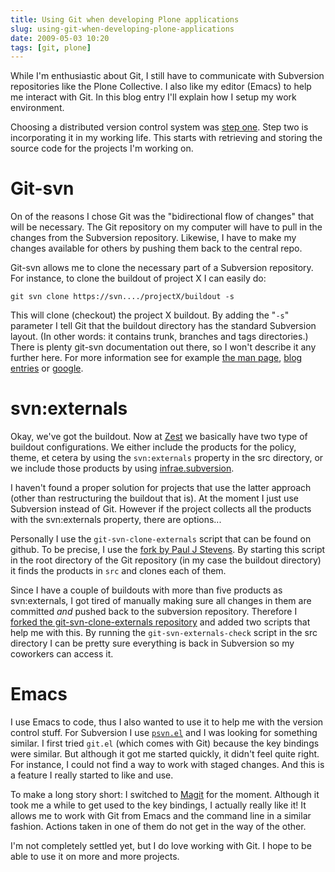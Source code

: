 ```yaml
---
title: Using Git when developing Plone applications
slug: using-git-when-developing-plone-applications
date: 2009-05-03 10:20
tags: [git, plone]
---
```


While I'm enthusiastic about Git, I still have to communicate with
Subversion repositories like the Plone Collective. I also like my
editor (Emacs) to help me interact with Git. In this blog entry I'll
explain how I setup my work environment.

Choosing a distributed version control system was
[step one](/weblog/taking-version-control-to-the-next-level). Step two
is incorporating it in my working life. This starts with retrieving
and storing the source code for the projects I'm working on.

# Git-svn

On of the reasons I chose Git was the "bidirectional flow of
changes" that will be necessary. The Git repository on my computer
will have to pull in the changes from the Subversion
repository. Likewise, I have to make my changes available for others
by pushing them back to the central repo.

Git-svn allows me to clone the necessary part of a Subversion
repository. For instance, to clone the buildout of project X I can
easily do:

    git svn clone https://svn..../projectX/buildout -s

This will clone (checkout) the project X buildout. By adding the "`-s`"
parameter I tell Git that the buildout directory has the standard
Subversion layout. (In other words: it contains trunk, branches and
tags directories.) There is plenty git-svn documentation out there, so
I won't describe it any further here. For more information see for
example
[the man page](http://www.kernel.org/pub/software/scm/git/docs/git-svn.html),
[blog](http://flavio.castelli.name/howto_use_git_with_svn)
[entries](http://www.viget.com/extend/effectively-using-git-with-subversion/)
or [google](http://www.google.com/search?q=git+svn).

# svn:externals

Okay, we've got the buildout. Now at [Zest](http://zestsoftware.nl/)
we basically have two type of buildout configurations. We either
include the products for the policy, theme, et cetera by using the
`svn:externals` property in the src directory, or we include those
products by using
[infrae.subversion](http://pypi.python.org/pypi/infrae.subversion).

I haven't found a proper solution for projects that use the latter
approach (other than restructuring the buildout that is). At the
moment I just use Subversion instead of Git. However if the project
collects all the products with the svn:externals property, there are
options...

Personally I use the `git-svn-clone-externals` script that can be
found on github. To be precise, I use the
[fork by Paul J Stevens](http://github.com/pjstevns/git-svn-clone-externals/tree/master). By
starting this script in the root directory of the Git repository (in
my case the buildout directory) it finds the products in `src` and
clones each of them.

Since I have a couple of buildouts with more than five products as
svn:externals, I got tired of manually making sure all changes in them
are committed *and* pushed back to the subversion
repository. Therefore I
[forked the git-svn-clone-externals repository](http://github.com/markvl/git-svn-clone-externals/tree/master)
and added two scripts that help me with this. By running the
`git-svn-externals-check` script in the src directory I can be pretty
sure everything is back in Subversion so my coworkers can access it.

# Emacs

I use Emacs to code, thus I also wanted to use it to help me with the
version control stuff. For Subversion I use
[`psvn.el`](http://www.xsteve.at/prg/emacs/psvn.el) and I was looking
for something similar. I first tried `git.el` (which comes with Git)
because the key bindings were similar. But although it got me started
quickly, it didn't feel quite right. For instance, I could not find a
way to work with staged changes. And this is a feature I really
started to like and use.

To make a long story short: I switched to
[Magit](http://philjackson.github.com/magit/) for the
moment. Although it took me a while to get used to the key bindings, I
actually really like it! It allows me to work with Git from Emacs and
the command line in a similar fashion. Actions taken in one of them do
not get in the way of the other.

I'm not completely settled yet, but I do love working with Git. I hope
to be able to use it on more and more projects.
